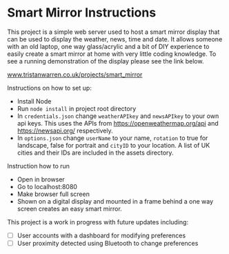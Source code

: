 # Smart Mirror Instructions

This project is a simple web server used to host a smart mirror display that can be used to display the weather, news, time and date. It allows someone with an old laptop, one way glass/acrylic and a bit of DIY experience to easily create a smart mirror at home with very little coding knowledge. To see a running demonstration of the display please see the link below.

www.tristanwarren.co.uk/projects/smart_mirror

Instructions on how to set up:

- Install Node
- Run `node install` in project root directory
- In `credentials.json` change `weatherAPIkey` and `newsAPIkey` to your own api keys. This uses the APIs from https://openweathermap.org/api and https://newsapi.org/ respectively. 
- In `options.json` change `userName` to your name, `rotation` to true for landscape, false for portrait and `cityID` to your location. A list of UK cities and their IDs are included in the assets directory. 

Instruction how to run

- Open in browser
- Go to localhost:8080
- Make browser full screen
- Shown on a digital display and mounted in a frame behind a one way screen creates an easy smart mirror. 


This project is a work in progress with future updates including:

- [ ] User accounts with a dashboard for modifying preferences
- [ ] User proximity detected using Bluetooth to change preferences  
